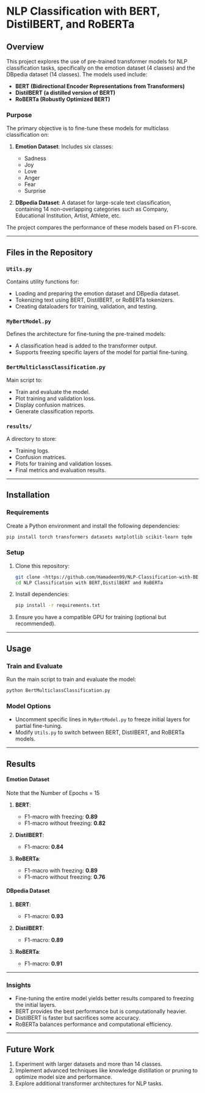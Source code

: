 # NLP Classification with BERT, DistilBERT, and RoBERTa

## Overview
This project explores the use of pre-trained transformer models for NLP classification tasks, specifically on the emotion dataset (4 classes) and the DBpedia dataset (14 classes). The models used include:
- **BERT (Bidirectional Encoder Representations from Transformers)**
- **DistilBERT (a distilled version of BERT)**
- **RoBERTa (Robustly Optimized BERT)**

### Purpose
The primary objective is to fine-tune these models for multiclass classification on:
1. **Emotion Dataset**: Includes six classes:
   - Sadness
   - Joy
   - Love
   - Anger
   - Fear
   - Surprise
     
2. **DBpedia Dataset**: A dataset for large-scale text classification, containing 14 non-overlapping categories such as Company, Educational Institution, Artist, Athlete, etc.

The project compares the performance of these models based on  F1-score.

---

## Files in the Repository

### `Utils.py`
Contains utility functions for:
- Loading and preparing the emotion dataset and DBpedia dataset.
- Tokenizing text using BERT, DistilBERT, or RoBERTa tokenizers.
- Creating dataloaders for training, validation, and testing.

### `MyBertModel.py`
Defines the architecture for fine-tuning the pre-trained models:
- A classification head is added to the transformer output.
- Supports freezing specific layers of the model for partial fine-tuning.

### `BertMulticlassClassification.py`
Main script to:
- Train and evaluate the model.
- Plot training and validation loss.
- Display confusion matrices.
- Generate classification reports.

### `results/`
A directory to store:
- Training logs.
- Confusion matrices.
- Plots for training and validation losses.
- Final metrics and evaluation results.

---

## Installation

### Requirements
Create a Python environment and install the following dependencies:

```bash
pip install torch transformers datasets matplotlib scikit-learn tqdm
```

### Setup
1. Clone this repository:
   ```bash
   git clone <https://github.com/Hamadeen99/NLP-Classification-with-BERT-DistilBERT-and-RoBERTa>
   cd NLP Classification with BERT,DistilBERT and RoBERTa
   ```
2. Install dependencies:
   ```bash
   pip install -r requirements.txt
   ```
3. Ensure you have a compatible GPU for training (optional but recommended).

---

## Usage

### Train and Evaluate
Run the main script to train and evaluate the model:
```bash
python BertMulticlassClassification.py
```

### Model Options
- Uncomment specific lines in `MyBertModel.py` to freeze initial layers for partial fine-tuning.
- Modify `Utils.py` to switch between BERT, DistilBERT, and RoBERTa models.

---

## Results


#### Emotion Dataset

Note that the Number of Epochs = 15

1. **BERT**:
   - F1-macro with freezing: **0.89**
   - F1-macro without freezing: **0.82**
     
2. **DistilBERT**:
   - F1-macro: **0.84**
   
     
3. **RoBERTa**:
   - F1-macro with freezing: **0.89**
   - F1-macro without freezing: **0.76**


#### DBpedia Dataset
1. **BERT**:
   - F1-macro: **0.93**
  
     
2. **DistilBERT**:
   - F1-macro: **0.89**
   
     
3. **RoBERTa**:
   - F1-macro: **0.91**
   

---

### Insights
- Fine-tuning the entire model yields better results compared to freezing the initial layers.
- BERT provides the best performance but is computationally heavier.
- DistilBERT is faster but sacrifices some accuracy.
- RoBERTa balances performance and computational efficiency.

---

## Future Work
1. Experiment with larger datasets and more than 14 classes.
2. Implement advanced techniques like knowledge distillation or pruning to optimize model size and performance.
3. Explore additional transformer architectures for NLP tasks.


